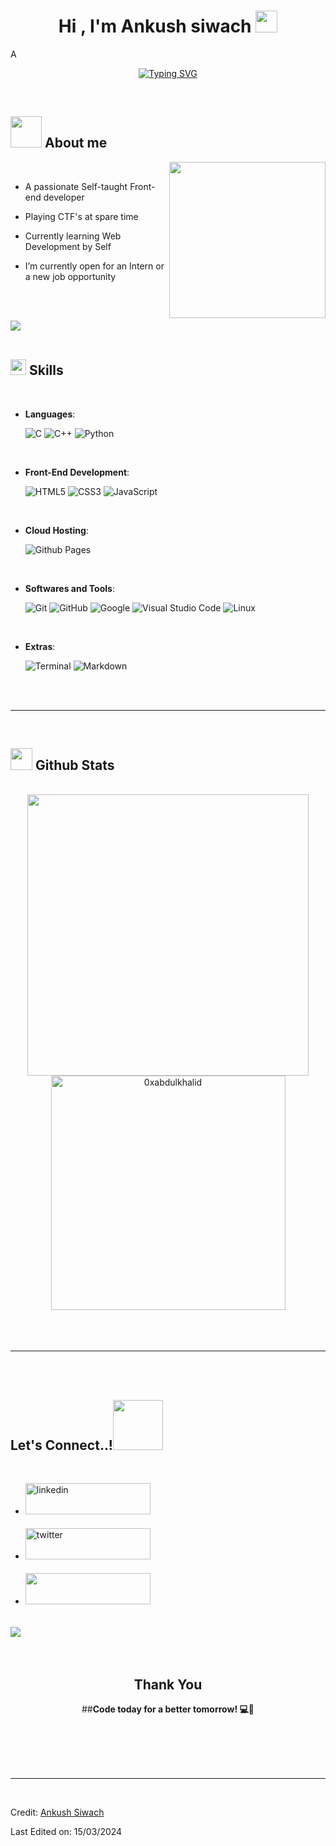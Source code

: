 
<h1 align="center"><b>Hi , I'm Ankush siwach </b><img src="https://media.giphy.com/media/hvRJCLFzcasrR4ia7z/giphy.gif" width="35"></h1>
<!--  -->A
<p align="center">
  <a href="https://github.com/DenverCoder1/readme-typing-svg"><img src="https://readme-typing-svg.herokuapp.com?font=Time+New+Roman&color=cyan&size=25&center=true&vCenter=true&width=600&height=100&lines=welcome+to+my+GitHub+profile;Computer+Science+Student%2C;Self+-taught+Front-End++Developer;Active+Learner%2FResearcher%2C;Love+to+learn+new+stuffs...." alt="Typing SVG" /></a>
</p>


<br>



	
## <picture><img src = "about_me.gif" width = 50px></picture> **About me**

<picture> <img align="right" src="https://media.licdn.com/dms/image/D5603AQHNu3Ct5clpVA/profile-displayphoto-shrink_800_800/0/1704815813759?e=2147483647&v=beta&t=ru8gCs2t8b0QqIpe5E4Qq6QnIEzpq-MagkA3-xhHVR8" width = 250px></picture>

<br>

- A passionate Self-taught Front-end developer
- Playing CTF's at spare time
- Currently learning Web Development by Self

- I’m currently open for an Intern or a new job opportunity

<br><br>

<img src="https://user-images.githubusercontent.com/73097560/115834477-dbab4500-a447-11eb-908a-139a6edaec5c.gif"><br><br>

## <img src="https://media2.giphy.com/media/QssGEmpkyEOhBCb7e1/giphy.gif?cid=ecf05e47a0n3gi1bfqntqmob8g9aid1oyj2wr3ds3mg700bl&rid=giphy.gif" width ="25"><b> Skills</b>
<br>

<p align="center">

- **Languages**:
    
    ![C](https://img.shields.io/badge/C%20-%232370ED.svg?style=for-the-badge&logo=c&logoColor=white)
    ![C++](https://img.shields.io/badge/C++%20-%2300599C.svg?style=for-the-badge&logo=c%2B%2B&logoColor=white)
    ![Python](https://img.shields.io/badge/Python%20-%2314354C.svg?style=for-the-badge&logo=python&logoColor=white)

<br>   
    
- **Front-End Development**:

   ![HTML5](https://img.shields.io/badge/HTML5%20-%23E34F26.svg?style=for-the-badge&logo=html5&logoColor=white)
   ![CSS3](https://img.shields.io/badge/CSS%20-%231572B6.svg?style=for-the-badge&logo=css3&logoColor=white)
   ![JavaScript](https://img.shields.io/badge/JavaScript%20-%23F7DF1E.svg?style=for-the-badge&logo=javascript&logoColor=black)

<br>

- **Cloud Hosting**:

    ![Github Pages](https://img.shields.io/badge/GitHub%20Pages-%23327FC7.svg?style=for-the-badge&logo=github&logoColor=white)
    
<br>

- **Softwares and Tools**:

    ![Git](https://img.shields.io/badge/git-%23F05033.svg?style=for-the-badge&logo=git&logoColor=white)
    ![GitHub](https://img.shields.io/badge/github-%23121011.svg?style=for-the-badge&logo=github&logoColor=white)
    ![Google](https://img.shields.io/badge/google-%234285F4.svg?style=for-the-badge&logo=google&logoColor=white)
    ![Visual Studio Code](https://img.shields.io/badge/Visual%20Studio%20Code-0078d7.svg?style=for-the-badge&logo=visual-studio-code&logoColor=white)
    ![Linux](https://img.shields.io/badge/Linux-FCC624?style=for-the-badge&logo=linux&logoColor=black) 

<br>

- **Extras**:

    ![Terminal](https://img.shields.io/badge/Terminal-%23054020?style=for-the-badge&logo=gnu-bash&logoColor=white)
    ![Markdown](https://img.shields.io/badge/markdown-%23000000.svg?style=for-the-badge&logo=markdown&logoColor=white)   


</p>

<br>
<br>

-----

<br>


## <img src="https://media.giphy.com/media/iY8CRBdQXODJSCERIr/giphy.gif" width="35"><b> Github Stats </b>
<br>

<div align="center">

<a href="https://github.com/ankush-siwach/">
  <img src="https://github-readme-stats.vercel.app/api?username=ankush-siwach&include_all_commits=true&count_private=true&show_icons=true&line_height=20&title_color=7A7ADB&icon_color=2234AE&text_color=D3D3D3&bg_color=0,000000,130F40" width="450"/>
  <img src="https://github-readme-stats.vercel.app/api/top-langs?username=ankush-siwach&show_icons=true&locale=en&layout=compact&line_height=20&title_color=7A7ADB&icon_color=2234AE&text_color=D3D3D3&bg_color=0,000000,130F40" width="375"  alt="0xabdulkhalid"/>

</a>
</div>

<br>
<br>
<br>

-----

<br>
<br>

## <b> Let's Connect..!</b><img src="handshake.gif" width ="80">
<br>
<div align='left'>

<ul>

<li>

<a href="https://linkedin.com/in/ankushsiwach1" target="_blank">
<img src="linkedin.jpg"width ="200" height ="50" alt=linkedin style="margin-bottom: 5px;"/>
</a>
</li>

<br>

<li>

<a href="https://github.com/Downloads/twitter.com/ankush_siwach1" target="_blank">
<img src="twitter.jpg" alt=twitter width ="200" height ="50"  style="margin-bottom: 5px;"/>
</a>
</li>

<br>

<li>

<a href="mailto:ankushsiwach86@gmail.com" target="_blank">
<img src="gmailbanner.jpg" t=mail width ="200" height ="50" style="margin-bottom: 5px;"/>
</a>
</li>
	
</ul>
</div>

<br>
<img src="https://user-images.githubusercontent.com/73097560/115834477-dbab4500-a447-11eb-908a-139a6edaec5c.gif">
<br>
<br>
<br>

<div align='center'>

## <b>Thank You</b>
##<b>Code today for a better tomorrow! 💻🌟</b>

</div>
<br>
<br>
<br>
<br>

---

<br>

Credit: [Ankush Siwach](https://github.com/ankush-siwach)

Last Edited on: 15/03/2024
